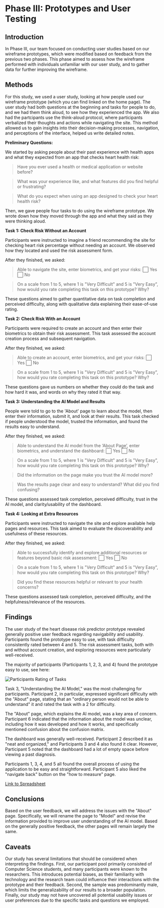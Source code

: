 # Phase III: Prototypes and User Testing

## Introduction

In Phase III, our team focused on conducting user studies based on our wireframe prototypes, which were modified based on feedback from the previous two phases. This phase aimed to assess how the wireframe performed with individuals unfamiliar with our user study, and to gather data for further improving the wireframe.

## Methods

For this study, we used a user study, looking at how people used our wireframe prototype (which you can find linked on the home page). The user study had both questions at the beginning and tasks for people to do, and we had them think aloud, to see how they experienced the app. We also had the partcipants use the think-aloud protocol, where participants verbalized their thoughts and actions while navigating the site. This method allowed us to gain insights into their decision-making processes, navigation, and perceptions of the interface, helped us write detailed notes.

**Preliminary Questions:**

We started by asking people about their past experience with health apps and what they expected from an app that checks heart health risk:
  
  > Have you ever used a health or medical application or website before?
  
  > What was your experience like, and what features did you find helpful or frustrating?
  
  > What do you expect when using an app designed to check your heart health risk?

Then, we gave people four tasks to do using the wireframe prototype. We wrote down how they moved through the app and what they said as they were thinking aloud.

**Task 1: Check Risk Without an Account**

Participants were instructed to imagine a friend recommending the site for checking heart risk percentage without needing an account. We observed how they located and used the risk assessment form.

After they finished, we asked:

  > Able to navigate the site, enter biometrics, and get your risks: ⃞ Yes ⃞ No
  
  > On a scale from 1 to 5, where 1 is "Very Difficult" and 5 is "Very Easy", how would you rate completing this task on this prototype? Why?

These questions aimed to gather quantitative data on task completion and perceived difficulty, along with qualitative data explaining their ease-of-use rating.

**Task 2: Check Risk With an Account**

Participants were required to create an account and then enter their biometrics to obtain their risk assessment. This task assessed the account creation process and subsequent navigation.

After they finished, we asked:

  > Able to create an account, enter biometrics, and get your risks: ⃞ Yes ⃞ No
  
  > On a scale from 1 to 5, where 1 is "Very Difficult" and 5 is "Very Easy", how would you rate completing this task on this prototype? Why?

These questions gave us numbers on whether they could do the task and how hard it was, and words on why they rated it that way.

**Task 3: Understanding the AI Model and Results**

People were told to go to the 'About' page to learn about the model, then enter their information, submit it, and look at their results. This task checked if people understood the model, trusted the information, and found the results easy to understand.

After they finished, we asked:

  > Able to understand the AI model from the ‘About Page’, enter biometrics, and understand the dashboard: ⃞ Yes ⃞ No
  
  > On a scale from 1 to 5, where 1 is "Very Difficult" and 5 is "Very Easy", how would you rate completing this task on this prototype? Why?
  
  > Did the information on the page make you trust the AI model more?
  
  > Was the results page clear and easy to understand? What did you find confusing?

These questions assessed task completion, perceived difficulty, trust in the AI model, and clarity/usability of the dashboard.

**Task 4: Looking at Extra Resources**

Participants were instructed to navigate the site and explore available help pages and resources. This task aimed to evaluate the discoverability and usefulness of these resources.

After they finished, we asked:

  > Able to successfully identify and explore additional resources or features beyond basic risk assessment: ⃞ Yes ⃞ No
  
  > On a scale from 1 to 5, where 1 is "Very Difficult" and 5 is "Very Easy", how would you rate completing this task on this prototype? Why?
  
  > Did you find these resources helpful or relevant to your health concerns?

These questions assessed task completion, perceived difficulty, and the helpfulness/relevance of the resources.

## Findings

The user study of the heart disease risk predictor prototype revealed generally positive user feedback regarding navigability and usability. Participants found the prototype easy to use, with task difficulty consistently rated between 4 and 5. The risk assessment tasks, both with and without account creation, and exploring resources were particularly well-received.

The majority of participants (Participants 1, 2, 3, and 4) found the prototype easy to use, see here:

![Participants Rating of Tasks](https://github.com/user-attachments/assets/9bbf2baa-8462-43b7-b9dc-6e65c569d720)

Task 3, "Understanding the AI Model," was the most challenging for participants. Participant 2, in particular, expressed significant difficulty with the "About" page, stating that an "ordinary person would not be able to understand" it and rated the task with a 2 for difficulty.

The "About" page, which explains the AI model, was a key area of concern. Participant 6 indicated that the information about the model was unclear, including how it was developed and how it works, and specifically mentioned confusion about the confusion matrix.

The dashboard was generally well-received. Participant 2 described it as "neat and organized," and Participants 3 and 4 also found it clear. However, Participant 5 noted that the dashboard had a lot of empty space before viewing a past diagnosis.

Participants 1, 3, 4, and 5 all found the overall process of using the application to be easy and straightforward. Participant 5 also liked the "navigate back" button on the "how to measure" page.

[Link to Spreadsheet](https://docs.google.com/spreadsheets/d/1KdUS-SbOOybxD6Isx_X-41SRt3kASANTLCVkW2xjnd0/edit?gid=0#gid=0)

## Conclusions

Based on the user feedback, we will address the issues with the "About" page. Specifically, we will rename the page to "Model" and revise the information provided to improve user understanding of the AI model.  Based on the generally positive feedback, the other pages will remain largely the same.

## Caveats

Our study has several limitations that should be considered when interpreting the findings. First, our participant pool primarily consisted of Computer Science students, and many participants were known to the researchers. This introduces potential biases, as their familiarity with technology and the research team could influence their interactions with the prototype and their feedback. Second, the sample was predominantly male, which limits the generalizability of our results to a broader population. Finally, our study may not have uncovered all potential usability issues or user preferences due to the specific tasks and questions we employed.
